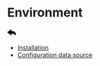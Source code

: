 # Environment

[![](../../screenshots/other/Go-back.png)](../../README-fr.md)

- [Installation](installation.md)
- [Configuration data source](config-data-source.md)
